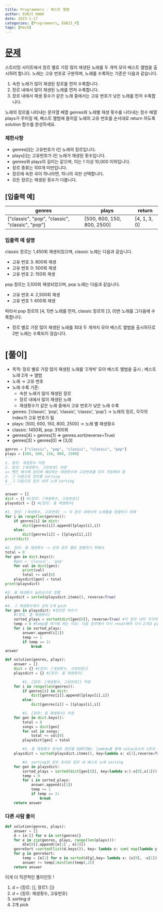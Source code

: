 ```yaml
---
title: Programmers - 베스트 앨범
author: EUNJI KWAK
date: 2023-1-17
categories: [Programmers, EUNJI_P]
tags: [Hash]
---
```


# [문제](https://school.programmers.co.kr/learn/courses/30/lessons/42579)

스트리밍 사이트에서 장르 별로 가장 많이 재생된 노래를 두 개씩 모아 베스트 앨범을 출시하려 합니다. 노래는 고유 번호로 구분하며, 노래를 수록하는 기준은 다음과 같습니다.

1. 속한 노래가 많이 재생된 장르를 먼저 수록합니다.
2. 장르 내에서 많이 재생된 노래를 먼저 수록합니다.
3. 장르 내에서 재생 횟수가 같은 노래 중에서는 고유 번호가 낮은 노래를 먼저 수록합니다.

노래의 장르를 나타내는 문자열 배열 genres와 노래별 재생 횟수를 나타내는 정수 배열 plays가 주어질 때, 베스트 앨범에 들어갈 노래의 고유 번호를 순서대로 return 하도록 solution 함수를 완성하세요.

### 제한사항

- genres[i]는 고유번호가 i인 노래의 장르입니다.
- plays[i]는 고유번호가 i인 노래가 재생된 횟수입니다.
- genres와 plays의 길이는 같으며, 이는 1 이상 10,000 이하입니다.
- 장르 종류는 100개 미만입니다.
- 장르에 속한 곡이 하나라면, 하나의 곡만 선택합니다.
- 모든 장르는 재생된 횟수가 다릅니다.

## [입출력 예]

| genres | plays | return |
| --- | --- | --- |
| ["classic", "pop", "classic", "classic", "pop"] | [500, 600, 150, 800, 2500] | [4, 1, 3, 0] |

### 입출력 예 설명

classic 장르는 1,450회 재생되었으며, classic 노래는 다음과 같습니다.

- 고유 번호 3: 800회 재생
- 고유 번호 0: 500회 재생
- 고유 번호 2: 150회 재생

pop 장르는 3,100회 재생되었으며, pop 노래는 다음과 같습니다.

- 고유 번호 4: 2,500회 재생
- 고유 번호 1: 600회 재생

따라서 pop 장르의 [4, 1]번 노래를 먼저, classic 장르의 [3, 0]번 노래를 그다음에 수록합니다.

- 장르 별로 가장 많이 재생된 노래를 최대 두 개까지 모아 베스트 앨범을 출시하므로 2번 노래는 수록되지 않습니다.

# [풀이]

- 목적: 장르 별로 가장 많이 재생된 노래를 ‘2개씩’ 모아 베스트 앨범을 출시 ; 베스트 노래 2개 → 앨범
- 노래 → 고유 번호
- 노래 수록 기준:
    - 속한 노래가 많이 재생된 장르
    - 장르 내에서 많이 재생된 노래
    - 재생횟수가 같은 노래 중에서 고유 번호가 낮은 노래 수록
- genres: [’classic’, ‘pop’, ‘classic’, ‘classic’, ‘pop’] → 노래의 장르, 각각의 index가 고유 번호가 됨
- plays: [500, 600, 150, 800, 2500] → 노래 별 재생횟수
- classic: 1450회, pop: 3100회
- genres[4] > genres[1] ⇒ genres.sort(reverse=True)
- genres[3] > genres[0] ⇒ [3,0]

```python
genres = ["classic", "pop", "classic", "classic", "pop"]
plays = [500, 600, 150, 800, 2500]
'''
1. 장르: 재생횟수 저장
2. 장르: [재생횟수, 고유번호] 저장 
=> 쨋든 해시에 장르에 해당하는 재생횟수와 고유번호를 모두 저장해야 함
3. 그 다음으로 장르별 sorting
4. 그 다음으로 장르 내의 노래 sorting
'''

answer = []
dict = {} #{장르: [재생횟수, 고유번호]}
playsdict = {} #{장르: 총 재생횟수}

#1. 장르: [재생횟수, 고유번호] -> 각 장르 내에서의 노래들을 정렬하기 위해
for i in range(len(genres)):
    if genres[i] in dict:
        dict[genres[i]].append([plays[i],i])
    else: 
        dict[genres[i]] = [[plays[i],i]]
print(dict)

#2. 장르: 총 재생횟수 -> 상위 장르 별로 정렬하기 위해서 
total = 0
for gen in dict.keys():
    #gen = 'classic', 'pop'
    for val in dict[gen]:
        print(val)
        total += val[0]
    playsdict[gen] = total
print(playsdict)

#3. 총 재생횟수 높은순으로 정렬 
playsdict = sorted(playsdict.items(), reverse=True)

#4. 그 재생횟수에서 상위 2개 pick
for gen in playsdict: #장르만 부르기
    #(장르, 총 재생횟수)
    sorted_plays = sorted(dict[gen[0]], reverse=True) #각 장르 내의 각각의 노래의 재생횟수를 오름차순으로 정리 
    temp = 0 #temp를 여기에 하는 이유: 다음 장르에서 다시 reset해야 다시 2개로 pick!
    for i in sorted_plays:
        answer.append(i[1])
        temp += 1
        if temp == 2:
            break
answer
```

```python
def solution(genres, plays):
    answer = []
    dict = {} #{장르: [재생횟수, 고유번호]}
    playsdict = {} #{장르: 총 재생횟수}

		#1. {장르: [재생횟수, 고유번호]} 저장
    for i in range(len(genres)):
        if genres[i] in dict:
            dict[genres[i]].append([plays[i],i])
        else: 
            dict[genres[i]] = [[plays[i],i]]

		#2. {장르: 총 재생횟수} 저장
    for gen in dict.keys():
        total = 0
        songs = dict[gen]
        for val in songs:
            total += val[0]
        playsdict[gen] = total

		#3. 총 재생횟수 토대로 장르별 SORTING: lambda를 통해 value요소의 1번과 비교 삽입
    playsdict = sorted(playsdict.items(), key=lambda x: x[1],reverse=True)

		#4. sorting된 장르 토대로 장르 내 베스트 노래 sorting
    for gen in playsdict: 
        sorted_plays = sorted(dict[gen[0]], key=lambda x:(-x[0],x[1])) 
        temp = 0 
        for i in sorted_plays:
            answer.append(i[1])
            temp += 1
            if temp == 2:
                break    
    return answer
```

### 다른 사람 풀이

```python
def solution(genres, plays):
    answer = []
    d = {e:[] for e in set(genres)}
    for e in zip(genres, plays, range(len(plays))):
        d[e[0]].append([e[1] , e[2]])
    genreSort =sorted(list(d.keys()), key= lambda x: sum( map(lambda y: y[0],d[x])), reverse = True)
    for g in genreSort:
        temp = [e[1] for e in sorted(d[g],key= lambda x: (x[0], -x[1]), reverse = True)]
        answer += temp[:min(len(temp),2)]
    return answer
```

이게 더 직관적인 풀이인듯 !

1. d = {장르: [], 장르1: []}
2. d = {장르: 재생횟수, 고유번호}
3. sorting d
4. 2개 pick
